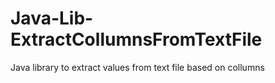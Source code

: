 # Java-Lib-ExtractCollumnsFromTextFile
Java library to extract values from text file based on collumns
